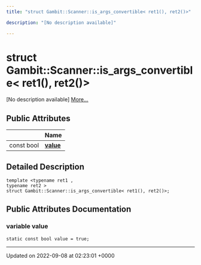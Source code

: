 ```yaml
---
title: "struct Gambit::Scanner::is_args_convertible< ret1(), ret2()>"

description: "[No description available]"

---
```


# struct Gambit::Scanner::is_args_convertible< ret1(), ret2()>



[No description available] [More...](#detailed-description)

## Public Attributes

|                | Name           |
| -------------- | -------------- |
| const bool | **[value](/documentation/code/classes/structgambit_1_1scanner_1_1is__args__convertible_3_01ret1_07_08_00_01ret2_07_08_4/#variable-value)**  |

## Detailed Description

```
template <typename ret1 ,
typename ret2 >
struct Gambit::Scanner::is_args_convertible< ret1(), ret2()>;
```

## Public Attributes Documentation

### variable value

```
static const bool value = true;
```


-------------------------------

Updated on 2022-09-08 at 02:23:01 +0000